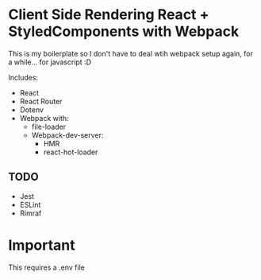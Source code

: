 # Client Side Rendering React + StyledComponents with Webpack

This is my boilerplate so I don't have to deal wtih webpack setup again, for a while... for javascript :D

Includes:

- React
- React Router
- Dotenv
- Webpack with:
  - file-loader
  - Webpack-dev-server:
  	- HMR
	- react-hot-loader
## TODO       
- Jest
- ESLint
- Rimraf

# Important

This requires a .env file